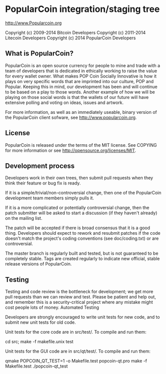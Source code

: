 PopularCoin integration/staging tree
================================

http://www.Popularcoin.org

Copyright (c) 2009-2014 Bitcoin Developers 
Copyright (c) 2011-2014 Litecoin Developers 
Copyright (c) 2014 PopularCoin Developers

What is PopularCoin?
--------------------

PopularCoin is an open source currency for people to mine and trade with a team of developers that is dedicated in ethically working to raise the value for every wallet owner. What makes POP Coin Socially Innovative is how it plays on very specific words that are imprinted into our culture, POP and Popular. Keeping this in mind, our development has been and will continue to be based on a play to those words. Another example of how we will be playing on those social words is that the wallets of our future will have extensive polling and voting on ideas, issues and artwork.

For more information, as well as an immediately useable, binary version of the PopularCoin client sofware, see http://www.popularcoin.org.

License
-------

PopularCoin is released under the terms of the MIT license. See COPYING for more information or see http://opensource.org/licenses/MIT.

Development process
-------------------

Developers work in their own trees, then submit pull requests when they think their feature or bug fix is ready.

If it is a simple/trivial/non-controversial change, then one of the PopularCoin development team members simply pulls it.

If it is a more complicated or potentially controversial change, then the patch submitter will be asked to start a discussion (if they haven't already) on the mailing list.

The patch will be accepted if there is broad consensus that it is a good thing. Developers should expect to rework and resubmit patches if the code doesn't match the project's coding conventions (see doc/coding.txt) or are controversial.

The master branch is regularly built and tested, but is not guaranteed to be completely stable. Tags are created regularly to indicate new official, stable release versions of PopularCoin.

Testing
-------

Testing and code review is the bottleneck for development; we get more pull requests than we can review and test. Please be patient and help out, and remember this is a security-critical project where any mistake might cost people lots of money.
Automated Testing

Developers are strongly encouraged to write unit tests for new code, and to submit new unit tests for old code.

Unit tests for the core code are in src/test/. To compile and run them:

cd src; make -f makefile.unix test

Unit tests for the GUI code are in src/qt/test/. To compile and run them:

qmake POPCOIN_QT_TEST=1 -o Makefile.test popcoin-qt.pro
make -f Makefile.test
./popcoin-qt_test
